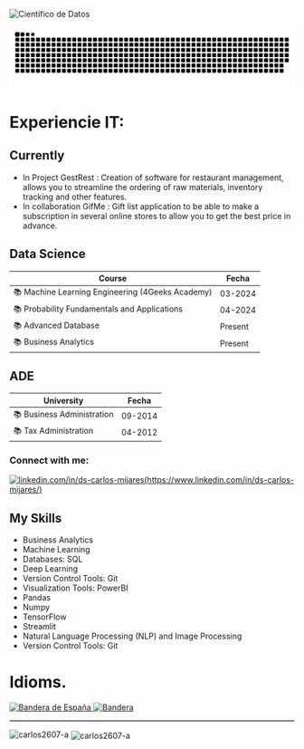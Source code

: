 
![Científico de Datos](https://github.com/Carlos2607-a/Carlos2607-a/assets/136937640/f65c1418-5e36-487d-b397-dcba9169e13b)




<!--- snake -->
<div align="center">
  <img  src="https://github.com/1999AZZAR/1999AZZAR/blob/readme/resources/img/grid-snake.svg"
       alt="snake" /></a>
</div>


# Experiencie IT:

## Currently
- In Project GestRest : Creation of software for restaurant management, allows you to streamline the ordering of raw materials, inventory tracking and other features.
- In collaboration GifMe : Gift list application to be able to make a subscription in several online stores to allow you to get the best price in advance.
## Data Science
| Course                                             | Fecha       |
|---------------------------------------------------|-------------|
| 📚 Machine Learning Engineering (4Geeks Academy)  | 03-2024     |
| 📚 Probability Fundamentals and Applications      | 04-2024    |
| 📚 Advanced Database                              | Present    |
| 📚 Business Analytics                             | Present     |

## ADE
| University                                             | Fecha       |
|---------------------------------------------------|-------------|
| 📚 Business Administration                        | 09-2014     |
| 📚 Tax Administration                             | 04-2012    |


<h3 align="left">Connect with me:</h3>
<p align="left">
<a href="https://linkedin.com/in/linkedin.com/in/ds-carlos-mijares" target="blank"><img align="center" src="https://raw.githubusercontent.com/rahuldkjain/github-profile-readme-generator/master/src/images/icons/Social/linked-in-alt.svg" alt="linkedin.com/in/ds-carlos-mijares(https://www.linkedin.com/in/ds-carlos-mijares/)" height="30" width="40" /></a>
</p>

## My Skills
- Business Analytics
- Machine Learning
- Databases: SQL
- Deep Learning
- Version Control Tools: Git
- Visualization Tools: PowerBI
- Pandas
- Numpy
- TensorFlow
- Streamlit 
- Natural Language Processing (NLP) and Image Processing 
- Version Control Tools: Git


# Idioms.
<a href="https://upload.wikimedia.org/wikipedia/commons/thumb/f/ff/Bandera_de_Espa%C3%B1a_%28sin_escudo%29.svg/2560px-Bandera_de_Espa%C3%B1a_%28sin_escudo%29.svg.png" target="_blank" rel="noopener noreferrer">
  <img src="https://upload.wikimedia.org/wikipedia/commons/thumb/f/ff/Bandera_de_Espa%C3%B1a_%28sin_escudo%29.svg/2560px-Bandera_de_Espa%C3%B1a_%28sin_escudo%29.svg.png" height="30" alt="Bandera de España">
</a>
<a href="https://cdn.pixabay.com/photo/2013/07/13/12/03/flag-159070_1280.png" target="_blank" rel="noopener noreferrer">
  <img src="https://cdn.pixabay.com/photo/2013/07/13/12/03/flag-159070_1280.png" height="30" alt="Bandera">
</a>

<hr style="border:1px solid #ccc">


<p><img align="left" src="https://github-readme-stats.vercel.app/api/top-langs?username=carlos2607-a&show_icons=true&locale=en&layout=compact" alt="carlos2607-a" /></p>

<p>&nbsp;<img align="center" src="https://github-readme-stats.vercel.app/api?username=carlos2607-a&show_icons=true&locale=en" alt="carlos2607-a" /></p>
